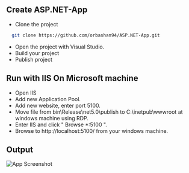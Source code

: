 ## Create ASP.NET-App

- Clone the project

```bash
  git clone https://github.com/orbashan94/ASP.NET-App.git
```
- Open the project with Visual Studio.
- Build your project
- Publish project

## Run with IIS On Microsoft machine

- Open IIS
- Add new Application Pool.
- Add new website, enter port 5100.
- Move file from bin\Release\net5.0\publish to C:\inetpub\wwwroot<projectName> at windows machine using RDP.
- Enter IIS and click " Browse *:5100 ".
- Browse to http://localhost:5100/ from your windows machine.
## Output

![App Screenshot](https://media.discordapp.net/attachments/942829408178298880/951641661279191130/Capture.PNG?width=1179&height=663)

